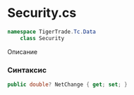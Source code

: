 
# Security.cs
```csharp
namespace TigerTrade.Tc.Data  
    class Security
```

Описание

### Синтаксис
```csharp
public double? NetChange { get; set; }
```
